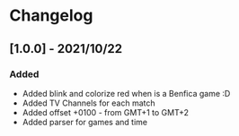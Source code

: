 # Changelog
 
## [1.0.0] - 2021/10/22

### Added

* Added blink and colorize red when is a Benfica game :D
* Added TV Channels for each match
* Added offset +0100 - from GMT+1 to GMT+2
* Added parser for games and time